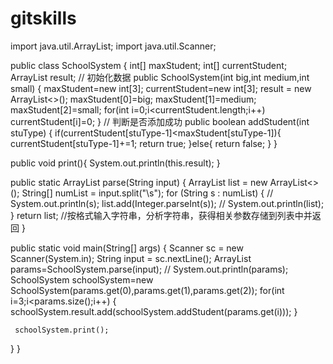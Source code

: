 # gitskills
import java.util.ArrayList;
import java.util.Scanner;

public class SchoolSystem {
 int[] maxStudent;
 int[] currentStudent;
 ArrayList<Boolean> result;
// 初始化数据
 public SchoolSystem(int big,int medium,int small) {
  maxStudent=new int[3];
  currentStudent=new int[3];
  result = new ArrayList<>();
  maxStudent[0]=big;
  maxStudent[1]=medium;
  maxStudent[2]=small;
  for(int i=0;i<currentStudent.length;i++)
   currentStudent[i]=0;
 }
// 判断是否添加成功
 public boolean addStudent(int stuType) {
     if(currentStudent[stuType-1]<maxStudent[stuType-1]){
         currentStudent[stuType-1]+=1;
         return true;
     }else{
         return false;
     }
 }

 public void print(){
	  System.out.println(this.result);
	 }

 public static ArrayList<Integer> parse(String input) {
     ArrayList<Integer> list = new ArrayList<>();
     String[] numList = input.split("\\s");
     for (String s : numList) {
         // System.out.println(s);
         list.add(Integer.parseInt(s));
         // System.out.println(list);
     }
     return list;
     //按格式输入字符串，分析字符串，获得相关参数存储到列表中并返回
 }

 public static void main(String[] args) {
     Scanner sc = new Scanner(System.in);
     String input = sc.nextLine();
     ArrayList<Integer> params=SchoolSystem.parse(input);
     // System.out.println(params);
     SchoolSystem schoolSystem=new SchoolSystem(params.get(0),params.get(1),params.get(2));
     for(int i=3;i<params.size();i++) {
           schoolSystem.result.add(schoolSystem.addStudent(params.get(i)));
	 }

     schoolSystem.print();
 }
	}

